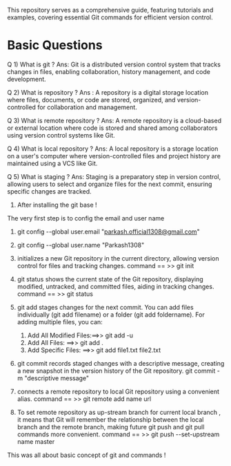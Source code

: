 This repository serves as a comprehensive guide, featuring tutorials and examples, covering essential Git commands for efficient version control.

# Basic Questions

  Q 1) What is git ?
  Ans: Git is a distributed version control system that tracks changes in files, enabling collaboration, history management, and code development.
  
  Q 2) What is repository ?
  Ans : A repository is a digital storage location where files, documents, or code are stored, organized, and version-controlled for collaboration and management.
  
  Q 3) What is remote repository ?
  Ans: A remote repository is a cloud-based or external location where code is stored and shared among collaborators using version control systems like Git.
  
  Q 4) What is local repository ?
  Ans: A local repository is a storage location on a user's computer where version-controlled files and project history are maintained using a VCS like Git.
  
  Q 5) What is staging ?
  Ans: Staging is a preparatory step in version control, allowing users to select and organize files for the next commit, ensuring specific changes are tracked.

1) After installing the git base !
     
  The very first step is to config the email and user name
   1) git config --global user.email "parkash.official1308@gmail.com"
   2) git config --global user.name "Parkash1308"
      
  2) initializes a new Git repository in the current directory, allowing version control for files and tracking changes.
     command == >> git init
     
  4) git status shows the current state of the Git repository, displaying modified, untracked, and committed files, aiding in tracking changes.
     command == >> git status

  5) git add stages changes for the next commit. You can add files individually (git add filename) or a folder (git add foldername).
      For adding multiple files, you can:      
     1) Add All Modified Files:==>> git add -u
     2) Add All Files:         ==>> git add .
     3) Add Specific Files:    ==>> git add file1.txt file2.txt
        
  6) git commit records staged changes with a descriptive message, creating a new snapshot in the version history of the Git repository.
     git commit -m "descriptive message"
  7) connects a remote repository to local Git repository using a convenient alias.
     command == >> git remote add name url
  8) To set remote repository as up-stream branch for current local branch , it means that Git will remember the relationship between the local branch and the remote branch, making 
     future git push and git pull commands more convenient.
     command == >> git push --set-upstream name master
     
This was all about basic concept of git and commands !


     

